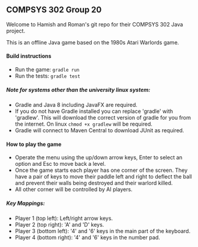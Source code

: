 ## COMPSYS 302 Group 20

Welcome to Hamish and Roman's git repo for their COMPSYS 302 Java project.

This is an offline Java game based on the 1980s Atari Warlords game.

#### Build instructions

* Run the game: `gradle run`
* Run the tests: `gradle test`

##### Note for systems other than the university linux system:

* Gradle and Java 8 including JavaFX are required.
* If you do not have Gradle installed you can replace 'gradle' with 'gradlew'. This will download the
	correct version of gradle for you from the internet. On linux `chmod +x gradlew` will be required.
* Gradle will connect to Maven Central to download JUnit as required.

#### How to play the game

* Operate the menu using the up/down arrow keys, Enter to select an option and Esc to move back a level.
* Once the game starts each player has one corner of the screen. They have a pair of keys to move their
	paddle left and right to deflect the ball and prevent their walls being destroyed and their warlord
	killed.
* All other corner will be controlled by AI players.

##### Key Mappings:

* Player 1 (top left): Left/right arrow keys.
* Player 2 (top right): 'A' and 'D' keys.
* Player 3 (bottom left): '4' and '6' keys in the main part of the keyboard.
* Player 4 (bottom right): '4' and '6' keys in the number pad.
